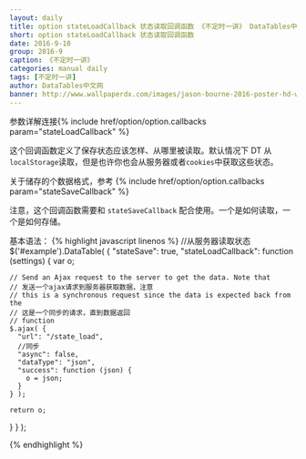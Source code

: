 ```yaml
---
layout: daily
title: option stateLoadCallback 状态读取回调函数 《不定时一讲》 DataTables中文网
short: option stateLoadCallback 状态读取回调函数
date: 2016-9-10
group: 2016-9
caption: 《不定时一讲》
categories: manual daily
tags: [不定时一讲]
author: DataTables中文网
banner: http://www.wallpaperdx.com/images/jason-bourne-2016-poster-hd-wallpaper.jpg
---
```

参数详解连接{% include href/option/option.callbacks param="stateLoadCallback" %}

这个回调函数定义了保存状态应该怎样、从哪里被读取。默认情况下 DT 从`localStorage`读取，但是也许你也会从服务器或者`cookies`中获取这些状态。
<!--more-->

关于储存的个数据格式，参考 {% include href/option/option.callbacks param="stateSaveCallback" %}

注意，这个回调函数需要和 `stateSaveCallback` 配合使用。一个是如何读取，一个是如何存储。

基本语法：
{% highlight javascript linenos %}
//从服务器读取状态
$('#example').DataTable( {
  "stateSave": true,
  "stateLoadCallback": function (settings) {
    var o;
 
    // Send an Ajax request to the server to get the data. Note that
    // 发送一个ajax请求到服务器获取数据，注意
    // this is a synchronous request since the data is expected back from the
    // 这是一个同步的请求，直到数据返回
    // function
    $.ajax( {
      "url": "/state_load",
      //同步
      "async": false,
      "dataType": "json",
      "success": function (json) {
        o = json;
      }
    } );
 
    return o;
  }
} );

{% endhighlight %}
